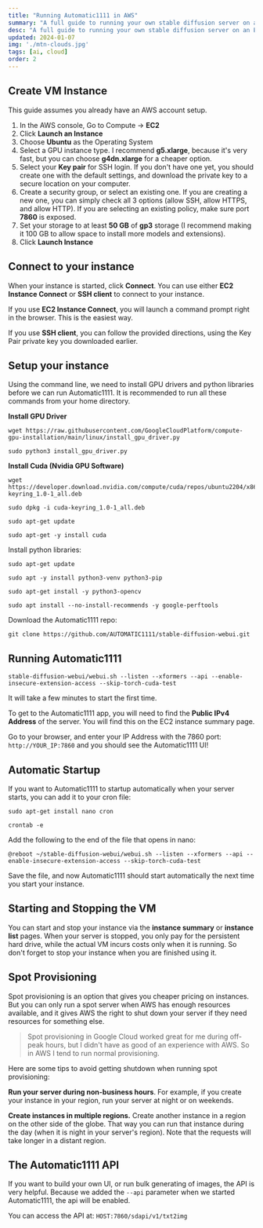 ```yaml
---
title: "Running Automatic1111 in AWS"
summary: "A full guide to running your own stable diffusion server on an EC2 instance in AWS"
desc: "A full guide to running your own stable diffusion server on an EC2 instance in AWS"
updated: 2024-01-07
img: './mtn-clouds.jpg'
tags: [ai, cloud]
order: 2
---
```


## Create VM Instance

This guide assumes you already have an AWS account setup.

1. In the AWS console, Go to Compute -> **EC2** 
2. Click **Launch an Instance**
3. Choose **Ubuntu** as the Operating System
4. Select a GPU instance type. I recommend **g5.xlarge**, because it's very fast, but you can choose **g4dn.xlarge** for a cheaper option.
5. Select your **Key pair** for SSH login. If you don't have one yet, you should create one with the default settings, and download the private key to a secure location on your computer.
6. Create a security group, or select an existing one. If you are creating a new one, you can simply check all 3 options (allow SSH, allow HTTPS, and allow HTTP). If you are selecting an existing policy, make sure port **7860** is exposed.
7. Set your storage to at least **50 GB** of **gp3** storage (I recommend making it 100 GB to allow space to install more models and extensions).
8. Click **Launch Instance**

## Connect to your instance

When your instance is started, click **Connect**. You can use either **EC2 Instance Connect** or **SSH client** to connect to your instance.

If you use **EC2 Instance Connect**, you will launch a command prompt right in the browser. This is the easiest way.

If you use **SSH client**, you can follow the provided directions, using the Key Pair private key you downloaded earlier.

## Setup your instance

Using the command line, we need to install GPU drivers and python libraries before we can run Automatic1111. It is recommended to run all these commands from your home directory.

**Install GPU Driver**
```
wget https://raw.githubusercontent.com/GoogleCloudPlatform/compute-gpu-installation/main/linux/install_gpu_driver.py

sudo python3 install_gpu_driver.py
```

**Install Cuda (Nvidia GPU Software)**
```
wget https://developer.download.nvidia.com/compute/cuda/repos/ubuntu2204/x86_64/cuda-keyring_1.0-1_all.deb

sudo dpkg -i cuda-keyring_1.0-1_all.deb

sudo apt-get update

sudo apt-get -y install cuda
```

Install python libraries:

```
sudo apt-get update

sudo apt -y install python3-venv python3-pip

sudo apt-get install -y python3-opencv

sudo apt install --no-install-recommends -y google-perftools
```

Download the Automatic1111 repo:
```
git clone https://github.com/AUTOMATIC1111/stable-diffusion-webui.git
```

## Running Automatic1111
```
stable-diffusion-webui/webui.sh --listen --xformers --api --enable-insecure-extension-access --skip-torch-cuda-test
```

It will take a few minutes to start the first time.

To get to the Automatic1111 app, you will need to find the **Public IPv4 Address** of the server. You will find this on the EC2 instance summary page.

Go to your browser, and enter your IP Address with the 7860 port: `http://YOUR_IP:7860` and you should see the Automatic1111 UI!

## Automatic Startup

If you want to Automatic1111 to startup automatically when your server starts, you can add it to your cron file:

```
sudo apt-get install nano cron

crontab -e
```

Add the following to the end of the file that opens in nano:

```
@reboot ~/stable-diffusion-webui/webui.sh --listen --xformers --api --enable-insecure-extension-access --skip-torch-cuda-test
```

Save the file, and now Automatic1111 should start automatically the next time you start your instance.

## Starting and Stopping the VM

You can start and stop your instance via the **instance summary** or **instance list** pages. When your server is stopped, you only pay for the persistent hard drive, while the actual VM  incurs costs only when it is running. So don't forget to stop your instance when you are finished using it.

## Spot Provisioning

Spot provisioning is an option that gives you cheaper pricing on instances. But you can only run a spot server when AWS has enough resources available, and it gives AWS the right to shut down your server if they need resources for something else. 

> Spot provisioning in Google Cloud worked great for me during off-peak hours, but I didn't have as good of an experience with AWS. So in AWS I tend to run normal provisioning.

Here are some tips to avoid getting shutdown when running spot provisioning:

**Run your server during non-business hours**. For example, if you create your instance in your region, run your server at night or on weekends.

**Create instances in multiple regions.** Create another instance in a region on the other side of the globe. That way you can run that instance during the day (when it is night in your server's region). Note that the requests will take longer in a distant region.

## The Automatic1111 API

If you want to build your own UI, or run bulk generating of images, the API is very helpful. Because we added the `--api` parameter when we started Automatic1111, the api will be enabled.

You can access the API at: `HOST:7860/sdapi/v1/txt2img`
